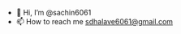 - 👋 Hi, I’m @sachin6061
- 📫 How to reach me  sdhalave6061@gmail.com

<!---
sachin6061/sachin6061 is a ✨ special ✨ repository because its `README.md` (this file) appears on your GitHub profile.
You can click the Preview link to take a look at your changes.
--->
